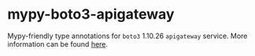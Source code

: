 # mypy-boto3-apigateway

Mypy-friendly type annotations for `boto3` 1.10.26 `apigateway` service.
More information can be found [here](https://github.com/vemel/mypy_boto3).